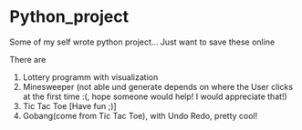 # Python_project

Some of my self wrote python project...
Just want to save these online

There are 

1. Lottery programm with visualization
2. Minesweeper (not able und generate depends on where the User clicks at the first time :(, hope someone would help! I would appreciate that!)
3. Tic Tac Toe [Have fun ;)]
4. Gobang(come from Tic Tac Toe), with Undo Redo, pretty cool!

